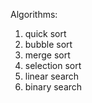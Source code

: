 Algorithms:

1) quick sort
2) bubble sort
3) merge sort
4) selection sort
5) linear search
6) binary search